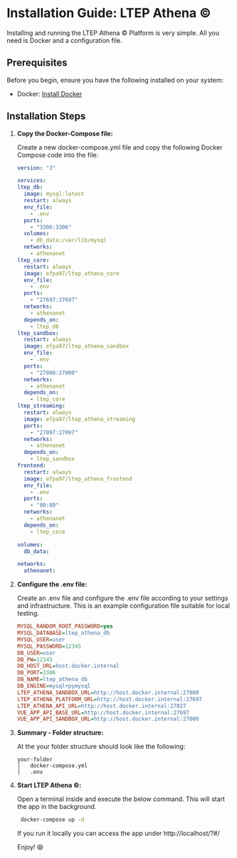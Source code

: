 # Installation Guide: LTEP Athena ©

Installing and running the LTEP Athena © Platform is very simple. All you need is Docker and a configuration file.

## Prerequisites

Before you begin, ensure you have the following installed on your system:

- Docker: [Install Docker](https://docs.docker.com/get-docker/)

## Installation Steps

1. **Copy the Docker-Compose file:**

   Create a new docker-compose.yml file and copy the following Docker Compose code into the file:

   ```yml
   version: "3"

   services:
   ltep_db:
     image: mysql:latest
     restart: always
     env_file:
       - .env
     ports:
       - "3306:3306"
     volumes:
       - db_data:/var/lib/mysql
     networks:
       - athenanet
   ltep_core:
     restart: always
     image: efpa97/ltep_athena_core
     env_file:
       - .env
     ports:
       - "27697:27697"
     networks:
       - athenanet
     depends_on:
       - ltep_db
   ltep_sandbox:
     restart: always
     image: efpa97/ltep_athena_sandbox
     env_file:
       - .env
     ports:
       - "27000:27000"
     networks:
       - athenanet
     depends_on:
       - ltep_core
   ltep_streaming:
     restart: always
     image: efpa97/ltep_athena_streaming
     ports:
       - "27097:27097"
     networks:
       - athenanet
     depends_on:
       - ltep_sandbox
   frontend:
     restart: always
     image: efpa97/ltep_athena_frontend
     env_file:
       - .env
     ports:
       - "80:80"
     networks:
       - athenanet
     depends_on:
       - ltep_core

   volumes:
     db_data:

   networks:
     athenanet:
   ```

2. **Configure the .env file:**

   Create an .env file and configure the .env file according to your settings and infrastructure. This is an example configuration file suitable for local testing.

   ```ini
   MYSQL_RANDOM_ROOT_PASSWORD=yes
   MYSQL_DATABASE=ltep_athena_db
   MYSQL_USER=user
   MYSQL_PASSWORD=12345
   DB_USER=user
   DB_PW=12345
   DB_HOST_URL=host.docker.internal
   DB_PORT=3306
   DB_NAME=ltep_athena_db
   DB_ENGINE=mysql+pymysql
   LTEP_ATHENA_SANDBOX_URL=http://host.docker.internal:27000
   LTEP_ATHENA_PLATFORM_URL=http://host.docker.internal:27697
   LTEP_ATHENA_API_URL=http://host.docker.internal:27027
   VUE_APP_API_BASE_URL=http://host.docker.internal:27697
   VUE_APP_API_SANDBOX_URL=http://host.docker.internal:27000
   ```

3. **Summary - Folder structure:**

   At the your folder structure should look like the following:

   ```
   your-folder
   │   docker-compose.yml
   │   .env
   ```

4. **Start LTEP Athena ©:**

   Open a terminal inside <your-folder> and execute the below command. This will start the app in the background.

   ```sh
    docker-compose up -d
   ```

   If you run it locally you can access the app under http://localhost/?#/

   Enjoy! :smile:
